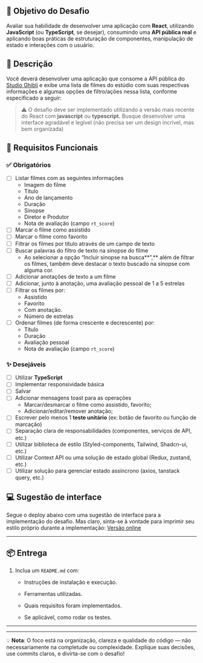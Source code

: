 ## 🎯 **Objetivo do Desafio**

Avaliar sua habilidade de desenvolver uma aplicação com **React**, utilizando **JavaScript** (ou **TypeScript**, se desejar), consumindo uma **API pública real** e aplicando boas práticas de estruturação de componentes, manipulação de estado e interações com o usuário.

## 📜 **Descrição**

Você deverá desenvolver uma aplicação que consome a API pública do [Studio Ghibli](https://ghibliapi.vercel.app/#tag/Films) e exibe uma lista de filmes do estúdio com suas respectivas informações e algumas opções de filtro/ações nessa lista, conforme especificado a seguir:

> ⚠️ O desafio deve ser implementado utilizando a versão mais recente do React com **javascript** ou **typescript.** Busque desenvolver uma interface agradável e legível (não precisa ser um design incrível, mas bem organizada)


## 🔎 **Requisitos Funcionais**

### ✅ Obrigatórios

- [ ]  Listar filmes com as seguintes informações
    - Imagem do filme
    - Título
    - Ano de lançamento
    - Duração
    - Sinopse
    - Diretor e Produtor
    - Nota de avaliação (campo `rt_score`)
- [ ]  Marcar o filme como assistido
- [ ]  Marcar o filme como favorito
- [ ]  Filtrar os filmes por título através de um campo de texto
- [ ]  Buscar palavras do filtro de texto na sinopse do filme
    - Ao selecionar a opção “Incluir sinopse na busca**”,** além de filtrar os filmes, também deve destacar o texto buscado na sinopse com alguma cor.
- [ ]  Adicionar anotações de texto a um filme
- [ ]  Adicionar, junto à anotação, uma avaliação pessoal de 1 a 5 estrelas
- [ ]  Filtrar os filmes por:
    - Assistido
    - Favorito
    - Com anotação.
    - Número de estrelas
- [ ]  Ordenar filmes (de forma crescente e decrescente) por:
    - Título
    - Duração
    - Avaliação pessoal
    - Nota de avaliação (campo `rt_score`)

### ✨ Desejáveis

- [ ]  Utilizar **TypeScript**
- [ ]  Implementar responsividade básica
- [ ]  Salvar
- [ ]  Adicionar mensagens toast para as operações
    - Marcar/desmarcar o filme como assistido, favorito;
    - Adicionar/editar/remover anotação;
- [ ]  Escrever pelo menos 1 **teste unitário** (ex: botão de favorito ou função de marcação)
- [ ]  Separação clara de responsabilidades (componentes, serviços de API, etc.)
- [ ]  Utilizar biblioteca de estilo (Styled-components, Tailwind, Shadcn-ui, etc.)
- [ ]  Utilizar Context API ou uma solução de estado global (Redux, zustand, etc.)
- [ ]  Utilizar solução para gerenciar estado assíncrono (axios, tanstack query, etc.)

## 💻 Sugestão de interface

Segue o deploy abaixo com uma sugestão de interface para a implementação do desafio. Mas claro, sinta-se à vontade para imprimir seu estilo próprio durante a implementação:
[Versão online](https://v0-ghibli-movie-app.vercel.app/)
* * *

📦 **Entrega**
--------------

1.  Inclua um `README.md` com:
    
    *   Instruções de instalação e execução.
        
    *   Ferramentas utilizadas.
        
    *   Quais requisitos foram implementados.
        
    *   Se aplicável, como rodar os testes.
        

* * *

* * *

💡 **Nota**: O foco está na organização, clareza e qualidade do código — não necessariamente na completude ou complexidade. Explique suas decisões, use commits claros, e divirta-se com o desafio!
